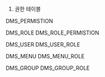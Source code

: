 1. 권한 테이블

DMS_PERMISTION

DMS_ROLE
DMS_ROLE_PERMISTION

DMS_USER
DMS_USER_ROLE

DMS_MENU
DMS_MENU_ROLE

DMS_GROUP
DMS_GROUP_ROLE

